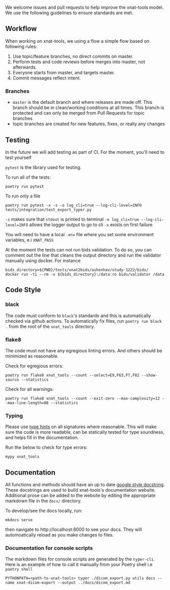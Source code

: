 We welcome issues and pull requests to help improve the xnat-tools model.  We use the following guidelines to ensure standards are met.

## Workflow

When working on xnat-tools, we using a flow a simple flow based on following rules:

1. Use topic/feature branches, no direct commits on master.
2. Perform tests and code reviews before merges into master, not afterwards.
3. Everyone starts from master, and targets master.
4. Commit messages reflect intent.

### Branches

* `master` is the default branch and where releases are made off. This branch should be in clean/working conditions at all times. This branch is protected and can only be merged from Pull Requests for topic branches
* topic branches are created for new features, fixes, or really any changes


## Testing

In the future we will add testing as part of CI. For the moment, you'll need to test yourself

`pytest` is the library used for testing.

To run all of the tests:
```
poetry run pytest
```

To run only a file


```
poetry run pytest -x -s -o log_cli=true --log-cli-level=INFO tests/integration/test_export_typer.py
```

`-s` makes sure that `stdout` is printed to terminal
`-o log_cli=true --log-cli-level=INFO` allows the logger output to go to cli
`-x` exists on first failure

You will need to have a local `.env` file where you set some environment variables, e.i `XNAT_PASS`

At the moment the tests can not run bids validation. To do so, you can comment out the line that cleans the output directory and run the validator manually using docker. For instance

```
bids_directory=${PWD}/tests/xnat2bids/ashenhav/study-1222/bids/
docker run -ti --rm -v ${bids_directory}:/data:ro bids/validator /data
```


## Code Style

### black

The code must conform to `black`'s standards and this is automatically checked via github actions.  To automatically fix files, run `poetry run black .` from the root of the `xnat_tools` directory.

### flake8
The code must not have any egregious linting errors. And others should be minimized as reasonable.

Check for egregious errors:
```
poetry run flake8 xnat_tools --count --select=E9,F63,F7,F82 --show-source --statistics
```

Check for all warnings:
```
poetry run flake8 xnat_tools --count --exit-zero --max-complexity=12 --max-line-length=88 --statistics
```

### Typing

Please use [type hints](https://mypy.readthedocs.io/en/stable/) on all signatures where reasonable.  This will make sure the code is more readable, can be statically tested for type soundness, and helps fill in the documentation.

Run the below to check for type errors:
```
mypy xnat_tools
```

## Documentation

All functions and methods should have an up to date [google style docstring](https://sphinxcontrib-napoleon.readthedocs.io/en/latest/example_google.html).  These docstrings are used to build xnat-tools's documentation website.  Additional prose can be added to the website by editing the appropriate markdown file in the `docs/` directory.

To develop/see the docs locally, run:
```
mkdocs serve
```
then navigate to http://localhost:8000 to see your docs.  They will automoatically reload as you make changes to files.

### Documentation for console scripts

The markdown files for console scripts are generated by the `typer-cli`. Here is an example of how to call it manually from your Poetry shell i.e `poetry shell`

```
PYTHONPATH=<path-to-xnat-tools> typer ./dicom_export.py utils docs --name xnat-dicom-export --output ../docs/dicom_export.md
```